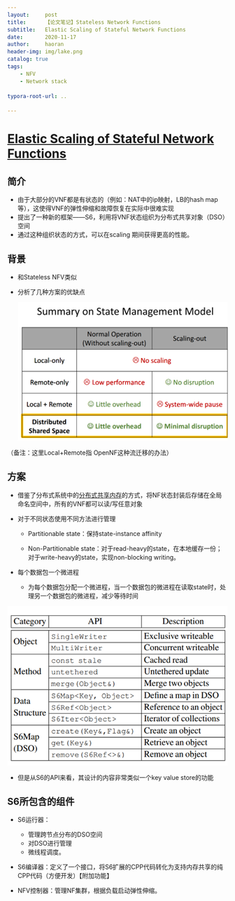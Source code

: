 ```yaml
---
layout:     post
title:      【论文笔记】Stateless Network Functions
subtitle:   Elastic Scaling of Stateful Network Functions
date:       2020-11-17
author:     haoran
header-img: img/lake.png
catalog: true
tags: 
    - NFV
    - Network stack

typora-root-url: ..

---
```




# [Elastic Scaling of Stateful Network Functions](https://www.usenix.org/conference/nsdi18/presentation/woo)

## 简介
- 由于大部分的VNF都是有状态的（例如：NAT中的ip映射，LB的hash map等），这使得VNF的弹性伸缩和故障恢复在实际中很难实现
- 提出了一种新的框架——S6，利用将VNF状态组织为分布式共享对象（DSO）空间
- 通过这种组织状态的方式，可以在scaling 期间获得更高的性能。
## 背景
- 和Stateless NFV类似

- 分析了几种方案的优缺点

  ![image-20201117225820684](/img/cloudNetworkingClass/2020-11-16-%E8%AE%BA%E6%96%87%E7%AC%94%E8%AE%B0-S6/image-20201117225820684.png)

（备注：这里Local+Remote指 OpenNF这种流迁移的办法）



## 方案

- 借鉴了分布式系统中的[分布式共享内存](https://cloud.tencent.com/developer/article/1193894)的方式，将NF状态封装后存储在全局命名空间中，所有的VNF都可以读/写任意对象

- 对于不同状态使用不同方法进行管理

  - Partitionable state：保持state-instance affinity

  - Non-Partitionable state：对于read-heavy的state，在本地缓存一份；对于write-heavy的state，实现non-blocking writing。

- 每个数据包一个微进程

  - 为每个数据包分配一个微进程，当一个数据包的微进程在读取state时，处理另一个数据包的微进程，减少等待时间

![image-20201117232226489](/img/cloudNetworkingClass/2020-11-16-%E8%AE%BA%E6%96%87%E7%AC%94%E8%AE%B0-S6/image-20201117232226489.png)

- 但是从S6的API来看，其设计的内容非常类似一个key value store的功能

## S6所包含的组件

- S6运行器：

  - 管理跨节点分布的DSO空间
  - 对DSO进行管理
  - 微线程调度。

- S6编译器：定义了一个接口，将S6扩展的CPP代码转化为支持内存共享的纯CPP代码（方便开发）【附加功能】

- NFV控制器：管理NF集群，根据负载启动弹性伸缩。

  